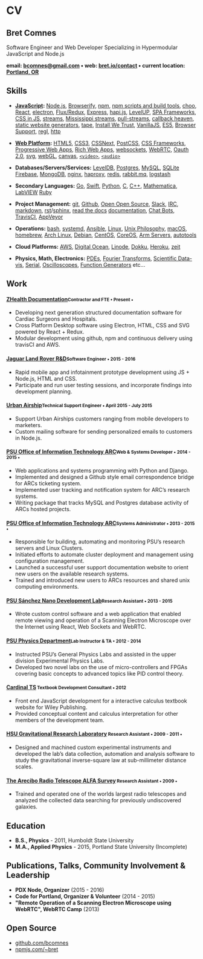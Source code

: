 
# CV

## Bret Comnes

Software Engineer and Web Developer Specializing in Hypermodular JavaScript and Node.js

**email: [bcomnes@gmail.com](mailto:bcomnes@gmail.com) &bull; web: [bret.io/contact](http://bret.io/contact)  &bull; current location: [Portland, OR](http://osm.org/go/WIDwCTzGh-?m=)**

## Skills

- **[JavaScript](https://developer.mozilla.org/en-US/docs/Web/JavaScript):**
[Node.js](https://nodejs.org/docs/latest/api/),
[Browserify](http://browserify.org),
[npm](https://www.npmjs.com/~bret),
[npm scripts and build tools](https://github.com/sindresorhus/awesome-nodejs#build-tools),
[choo](https://github.com/yoshuawuyts/choo),
[React](https://facebook.github.io/react/),
[electron](http://electron.atom.io),
[Flux/Redux](http://redux.js.org/),
[Express](http://expressjs.com),
[hapi.js](http://hapijs.com),
[LevelUP](https://github.com/Level/levelup),
[SPA Frameworks](https://github.com/showcases/front-end-javascript-frameworks),
[CSS in JS](https://github.com/MicheleBertoli/css-in-js),
[streams](https://nodejs.org/api/stream.html),
[Mississippi streams](https://github.com/maxogden/mississippi),
[pull-streams](https://pull-stream.github.io),
[callback heaven](http://callbackhell.com),
[static website generators](https://www.staticgen.com),
[tape](https://github.com/substack/tape),
[Install We Trust](http://module.party),
[VanillaJS](http://vanilla-js.com),
[ES5](http://kangax.github.io/compat-table/es5/),
[Browser Support](https://www.microsoft.com/en-us/WindowsForBusiness/End-of-IE-support),
[regl](https://github.com/regl-project/regl),
[http](https://nodejs.org/api/http.html)

- **[Web Platform](https://developer.mozilla.org/en-US/):**
[HTML5](https://developer.mozilla.org/en-US/docs/Web/HTML),
[CSS3](https://developer.mozilla.org/en-US/docs/Web/CSS),
[CSSNext](http://cssnext.io),
[PostCSS](https://github.com/postcss/postcss),
[CSS Frameworks](http://usablica.github.io/front-end-frameworks/compare.html),
[Progressive Web Apps](https://github.com/TalAter/awesome-progressive-web-apps),
[Rich Web Apps](http://rauchg.com/2014/7-principles-of-rich-web-applications/),
[websockets](https://developer.mozilla.org/en-US/docs/Web/API/WebSockets_API),
[WebRTC](https://developer.mozilla.org/en-US/docs/Web/API/WebRTC_API),
[Oauth 2.0](https://oauth.net/2/),
[svg](https://developer.mozilla.org/en-US/docs/Web/SVG),
[webGL](https://developer.mozilla.org/en-US/docs/Web/API/WebGL_API),
[canvas](https://developer.mozilla.org/en-US/docs/Web/API/Canvas_API),
[`<video>`](https://developer.mozilla.org/en-US/docs/Web/HTML/Element/video),
[`<audio>`](https://developer.mozilla.org/en-US/search?q=audio)

- **Databases/Servers/Services:**
[LevelDB](https://github.com/google/leveldb),
[Postgres](https://www.postgresql.org),
[MySQL](https://www.mysql.com),
[SQLite](https://sqlite.org)
[Firebase](https://firebase.google.com),
[MongoDB](https://www.mongodb.com),
[nginx](https://www.nginx.com/resources/wiki/),
[haproxy](http://www.haproxy.org),
[redis](http://redis.io),
[rabbit.mq](https://www.rabbitmq.com),
[logstash](https://www.elastic.co/products/logstash)


- **Secondary Languages:**
[Go](https://golang.org),
[Swift](https://swift.org),
[Python](https://docs.python.org/3/),
[C](https://en.wikipedia.org/wiki/C_(programming_language)),
[C++](https://isocpp.org),
[Mathematica](https://www.wolfram.com/mathematica/),
[LabVIEW](http://www.ni.com/labview/)
[Ruby](http://poignant.guide)

- **Project Management:**
[git](https://git-scm.com),
[Github](https://github.com),
[Open Open Source](http://openopensource.org),
[Slack](https://slack.com),
[IRC](https://www.irccloud.com),
[markdown](http://whatismarkdown.com),
[rst](http://docutils.sourceforge.net/rst.html)/[sphinx](http://www.sphinx-doc.org/en/1.4.8/),
[read the docs](https://readthedocs.org)
[documentation](https://pages.18f.gov/open-source-guide/),
[Chat Bots](http://zenircbot.readthedocs.io/en/latest/),
[TravisCI](http://travis-ci.org),
[AppVeyor](https://www.appveyor.com)

- **Operations:**
[bash](https://www.gnu.org/software/bash/bash.html),
[systemd](https://www.freedesktop.org/wiki/Software/systemd/),
[Ansible](https://www.ansible.com),
[Linux](https://www.kernel.org),
[Unix Philosophy](http://www.catb.org/esr/writings/taoup/html/ch01s06.html),
[macOS](http://www.apple.com/macos/sierra/),
[homebrew](http://brew.sh),
[Arch Linux](https://www.archlinux.org),
[Debian](https://www.debian.org),
[CentOS](https://www.centos.org),
[CoreOS](https://coreos.com),
[Arm Servers](https://www.raspberrypi.org/products/raspberry-pi-3-model-b/),
[autotools](https://www.gnu.org/software/automake/manual/html_node/Autotools-Introduction.html)

- **Cloud Platforms:**
[AWS](https://aws.amazon.com),
[Digital Ocean](https://www.digitalocean.com),
[Linode](https://www.linode.com),
[Dokku](https://github.com/dokku/dokku),
[Heroku](https://www.heroku.com),
[zeit](https://zeit.co)

- **Physics, Math, Electronics:**
[PDEs](https://en.wikipedia.org/wiki/Partial_differential_equation),
[Fourier Transforms](http://mathworld.wolfram.com/FourierTransform.html),
[Scientific Data-vis](https://www.edwardtufte.com/tufte/),
[Serial](https://en.wikipedia.org/wiki/RS-232),
[Oscilloscopes](https://en.wikipedia.org/wiki/Oscilloscope),
[Function Generators](https://en.wikipedia.org/wiki/Function_generator) etc...

## Work

#### [ZHealth Documentation](http://www.zhealthconsulting.com)<small>Contractor and FTE &bull; Present &bull; [<i class="fa fa-camera-retro"></i>](https://twitter.com/davidlymanning/status/738858873281347584)</small>

- Developing next generation structured documentation software for Cardiac Surgeons and Hospitals.
- Cross Platform Desktop software using Electron, HTML, CSS and SVG powered by React + Redux.
- Modular development using github, npm and continuous delivery using travisCI and AWS.

#### [Jaguar Land Rover R&D](https://www.jlrtechincubator.com/jlrti/)<small>Software Engineer &bull; 2015 - 2016</small>

- Rapid mobile app and infotainment prototype development using JS + Node.js, HTML and CSS.
- Participate and run user testing sessions, and incorporate findings into development planning.

#### [Urban Airship](https://www.urbanairship.com)<small>Technical Support Engineer &bull; April 2015 - July 2015</small>

- Support Urban Airships customers ranging from mobile developers to marketers.
- Custom mailing software for sending personalized emails to customers in Node.js.

#### [PSU Office of Information Technology ARC](https://www.pdx.edu/oit/research-computing)<small>Web & Systems Developer &bull; 2014 - 2015 &bull; [<i class="fa fa-camera-retro"></i>](https://www.flickr.com/photos/bretc/albums/72157658985330381)</small>

- Web applications and systems programming with Python and Django.
- Implemented and designed a Github style email correspondence bridge for ARCs ticketing system.
- Implemented user tracking and notification system for ARC’s research systems.
- Writing package that tracks MySQL and Postgres database activity of ARCs hosted projects.

#### [PSU Office of Information Technology ARC](https://www.pdx.edu/oit/research-computing)<small>Systems Administrator &bull; 2013 - 2015 &bull; [<i class="fa fa-camera-retro"></i>](https://www.flickr.com/photos/bretc/albums/72157658985330381)</small>

- Responsible for building, automating and monitoring PSU’s research servers and Linux Clusters.
- Initiated efforts to automate cluster deployment and management using configuration management.
- Launched a successful user support documentation website to orient new users on the available
research systems.
- Trained and introduced new users to ARCs resources and shared unix computing environments.

#### [PSU Sánchez Nano Development Lab](http://www.pdx.edu/nano-development-lab/)<small>Research Assistant &bull; 2013 - 2015</small>

- Wrote custom control software and a web application that enabled remote viewing and operation of a Scanning Electron Microscope over the Internet using React, Web Sockets and WebRTC.

#### [PSU Physics Department](http://www.pdx.edu/physics/)<small>Lab Instructor & TA &bull; 2012 - 2014</small>

- Instructed PSU’s General Physics Labs and assisted in the upper division Experimental Physics Labs.
- Developed two novel labs on the use of micro-controllers and FPGAs covering basic concepts to
advanced topics like PID control theory.

#### [Cardinal TS](http://www.cardinalts.com/site/index.html)<small> Textbook Development Consultant &bull; 2012</small>

- Front end JavaScript development for a interactive calculus textbook website for Wiley Publishing.
- Provided conceptual content and calculus interpretation for other members of the development team.

#### [HSU Gravitational Research Laboratory](http://www2.humboldt.edu/physics/gravitational-lab.html)<small> Research Assistant &bull; 2009 - 2011 &bull; [<i class="fa fa-camera-retro"></i>](https://www.flickr.com/photos/bretc/albums/72157627758235393)</small>

- Designed and machined custom experimental instruments and developed the lab’s data collection, automation and analysis software to study the gravitational inverse-square law at sub-millimeter distance scales.

#### [The Arecibo Radio Telescope ALFA Survey](http://egg.astro.cornell.edu/index.php/)<small> Research Assistant &bull; 2009 &bull; [<i class="fa fa-camera-retro"></i>](https://www.flickr.com/photos/bretc/albums/72157640257583256)</small>

- Trained and operated one of the worlds largest radio telescopes and analyzed the collected data searching for previously undiscovered galaxies.


## Education

- **B.S., Physics** - 2011, Humboldt State University
- **M.A., Applied Physics** - 2015, Portland State University (Incomplete)

## Publications, Talks, Community Involvement & Leadership

- **PDX Node, Organizer** (2015 - 2016)
- **Code for Portland, Organizer & Volunteer** (2014 - 2015)
- [<i class="fa fa-camera-retro"></i>](https://www.flickr.com/photos/bretc/albums/72157640029129245) **"Remote Operation of a Scanning Electron Microscope using WebRTC", WebRTC Camp** (2013)

## Open Source

- <i class="fa fa-github" aria-hidden="true"></i> [github.com/bcomnes](https://github.com/bcomnes)
- <i class="fa fa-archive" aria-hidden="true"></i> [npmjs.com/~bret](https://www.npmjs.com/~bret)

